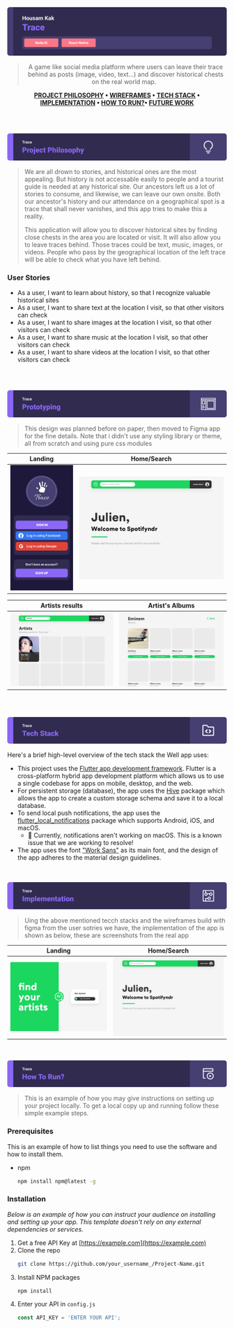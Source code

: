 <img src="./readme/title1.svg"/>

<div align="center">

> A game like social media platform where users can leave their trace behind as posts (image, video, text…) and discover historical chests on the real world map.  

**[PROJECT PHILOSOPHY](https://github.com/HousamKak/trace#-project-philosophy) • [WIREFRAMES](https://github.com/HousamKak/trace#-wireframes) • [TECH STACK](https://github.com/HousamKak/trace#-tech-stack) • [IMPLEMENTATION](https://github.com/HousamKak/trace#-impplementation) • [HOW TO RUN?](https://github.com/HousamKak/trace#-how-to-run)• [FUTURE WORK](https://github.com/HousamKak/trace#-future-work)**

</div>

<br><br>


<img src="./readme/title2.svg"/>

> We are all drown to stories, and historical ones are the most appealing. But history is not accessable easily to people and a tourist guide is needed at any historical site. Our ancestors left us a lot of stories to consume, and likewise, we can leave our own onsite. Both our ancestor's history and our attendance on a geographical spot is a trace that shall never vanishes, and this app tries to make this a reality.
> 
> This application will allow you to discover historical sites by finding close chests in the area you are located or visit. It will also allow you to leave traces behind. Those traces could be text, music, images, or videos. People who pass by the geographical location of the left trace will be able to check what you have left behind.

### User Stories
- As a user, I want to learn about history, so that I recognize valuable historical sites
- As a user, I want to share text at the location I visit, so that other visitors can check
- As a user, I want to share images at the location I visit, so that other visitors can check
- As a user, I want to share music at the location I visit, so that other visitors can check
- As a user, I want to share videos at the location I visit, so that other visitors can check

<br><br>

<img src="./readme/title3.svg"/>

> This design was planned before on paper, then moved to Figma app for the fine details.
Note that i didn't use any styling library or theme, all from scratch and using pure css modules

| Landing  | Home/Search  |
| -----------------| -----|
| ![Landing](https://github.com/HousamKak/trace/blob/main/demo/figma/Log_in%20_page.png) | ![Home/Search](https://github.com/julescript/spotifyndr/blob/master/demo/Search_Page.jpg) |

| Artists results  | Artist's Albums  |
| -----------------| -----|
| ![Artists results](https://github.com/julescript/spotifyndr/blob/master/demo/Artists_Page.jpg) | ![Artist's Albums](https://github.com/julescript/spotifyndr/blob/master/demo/Albums_Page.jpg) |


<br><br>

<img src="./readme/title4.svg"/>

Here's a brief high-level overview of the tech stack the Well app uses:

- This project uses the [Flutter app development framework](https://flutter.dev/). Flutter is a cross-platform hybrid app development platform which allows us to use a single codebase for apps on mobile, desktop, and the web.
- For persistent storage (database), the app uses the [Hive](https://hivedb.dev/) package which allows the app to create a custom storage schema and save it to a local database.
- To send local push notifications, the app uses the [flutter_local_notifications](https://pub.dev/packages/flutter_local_notifications) package which supports Android, iOS, and macOS.
  - 🚨 Currently, notifications aren't working on macOS. This is a known issue that we are working to resolve!
- The app uses the font ["Work Sans"](https://fonts.google.com/specimen/Work+Sans) as its main font, and the design of the app adheres to the material design guidelines.



<br><br>
<img src="./readme/title5.svg"/>

> Uing the above mentioned tecch stacks and the wireframes build with figma from the user sotries we have, the implementation of the app is shown as below, these are screenshots from the real app

| Landing  | Home/Search  |
| -----------------| -----|
| ![Landing](https://github.com/julescript/spotifyndr/blob/master/demo/Landing_Page.jpg) | ![Home/Search](https://github.com/julescript/spotifyndr/blob/master/demo/Search_Page.jpg) |


<br><br>
<img src="./readme/title6.svg"/>


> This is an example of how you may give instructions on setting up your project locally.
To get a local copy up and running follow these simple example steps.

### Prerequisites

This is an example of how to list things you need to use the software and how to install them.
* npm
  ```sh
  npm install npm@latest -g
  ```

### Installation

_Below is an example of how you can instruct your audience on installing and setting up your app. This template doesn't rely on any external dependencies or services._

1. Get a free API Key at [https://example.com](https://example.com)
2. Clone the repo
   ```sh
   git clone https://github.com/your_username_/Project-Name.git
   ```
3. Install NPM packages
   ```sh
   npm install
   ```
4. Enter your API in `config.js`
   ```js
   const API_KEY = 'ENTER YOUR API';
   ```

